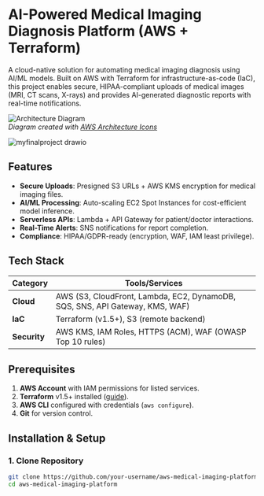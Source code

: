 # AI-Powered Medical Imaging Diagnosis Platform (AWS + Terraform)

A cloud-native solution for automating medical imaging diagnosis using AI/ML models. Built on AWS with Terraform for infrastructure-as-code (IaC), this project enables secure, HIPAA-compliant uploads of medical images (MRI, CT scans, X-rays) and provides AI-generated diagnostic reports with real-time notifications.

![Architecture Diagram](./docs/architecture.png)  
*Diagram created with [AWS Architecture Icons](https://aws.amazon.com/architecture/icons/)*

![myfinalproject drawio](https://github.com/user-attachments/assets/9a07e173-de90-448e-a52d-f42658a42f46)



## Features
- **Secure Uploads**: Presigned S3 URLs + AWS KMS encryption for medical imaging files.
- **AI/ML Processing**: Auto-scaling EC2 Spot Instances for cost-efficient model inference.
- **Serverless APIs**: Lambda + API Gateway for patient/doctor interactions.
- **Real-Time Alerts**: SNS notifications for report completion.
- **Compliance**: HIPAA/GDPR-ready (encryption, WAF, IAM least privilege).

## Tech Stack
| Category          | Tools/Services                                                                 |
|-------------------|--------------------------------------------------------------------------------|
| **Cloud**         | AWS (S3, CloudFront, Lambda, EC2, DynamoDB, SQS, SNS, API Gateway, KMS, WAF)  |
| **IaC**           | Terraform (v1.5+), S3 (remote backend)                            |
| **Security**      | AWS KMS, IAM Roles, HTTPS (ACM), WAF (OWASP Top 10 rules)                      |
                          

## Prerequisites
1. **AWS Account** with IAM permissions for listed services.
2. **Terraform** v1.5+ installed ([guide](https://developer.hashicorp.com/terraform/tutorials/aws-get-started/install-cli)).
3. **AWS CLI** configured with credentials (`aws configure`).
4. **Git** for version control.

## Installation & Setup

### 1. Clone Repository
```bash
git clone https://github.com/your-username/aws-medical-imaging-platform.git
cd aws-medical-imaging-platform
